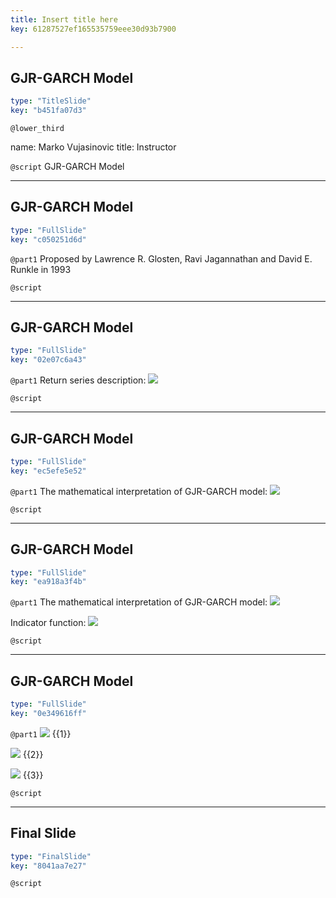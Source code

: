 ```yaml
---
title: Insert title here
key: 61287527ef165535759eee30d93b7900

---
```

## GJR-GARCH Model

```yaml
type: "TitleSlide"
key: "b451fa07d3"
```

`@lower_third`

name: Marko Vujasinovic
title: Instructor


`@script`
GJR-GARCH Model


---
## GJR-GARCH Model

```yaml
type: "FullSlide"
key: "c050251d6d"
```

`@part1`
Proposed by Lawrence R. Glosten, Ravi Jagannathan and David E. Runkle in 1993


`@script`



---
## GJR-GARCH Model

```yaml
type: "FullSlide"
key: "02e07c6a43"
```

`@part1`
Return series description:
![](https://assets.datacamp.com/production/repositories/4448/datasets/e79f6b4ec6d208020e724eedac24d20ac5d9a975/Returnseries_description.jpg)


`@script`



---
## GJR-GARCH Model 

```yaml
type: "FullSlide"
key: "ec5efe5e52"
```

`@part1`
The mathematical interpretation of GJR-GARCH model:
![](https://assets.datacamp.com/production/repositories/4448/datasets/fddc621851203027296f7ee4aef6c4e2a94e0883/GJRGARCHequotion.jpg)


`@script`



---
## GJR-GARCH Model

```yaml
type: "FullSlide"
key: "ea918a3f4b"
```

`@part1`
The mathematical interpretation of GJR-GARCH model:
![](https://assets.datacamp.com/production/repositories/4448/datasets/fddc621851203027296f7ee4aef6c4e2a94e0883/GJRGARCHequotion.jpg)

Indicator function:
![](https://assets.datacamp.com/production/repositories/4448/datasets/e3c5abb4b12fa7fa2aa06368ac3bbedfea7313bd/I_t.jpg)


`@script`



---
## GJR-GARCH Model

```yaml
type: "FullSlide"
key: "0e349616ff"
```

`@part1`
![](https://assets.datacamp.com/production/repositories/4448/datasets/af8cf7694a23284ce4412f576e069e8f431baa08/gammahigherthan0.jpg) {{1}}

![](https://assets.datacamp.com/production/repositories/4448/datasets/071a4ca3b9f85ead8893d7348007920fbe6f2df7/gammaequal0.jpg) {{2}}

![](https://assets.datacamp.com/production/repositories/4448/datasets/f29302a344adf0000337f726105fc04d08a8f9be/gammalessthan0.jpg) {{3}}


`@script`



---
## Final Slide

```yaml
type: "FinalSlide"
key: "8041aa7e27"
```

`@script`


